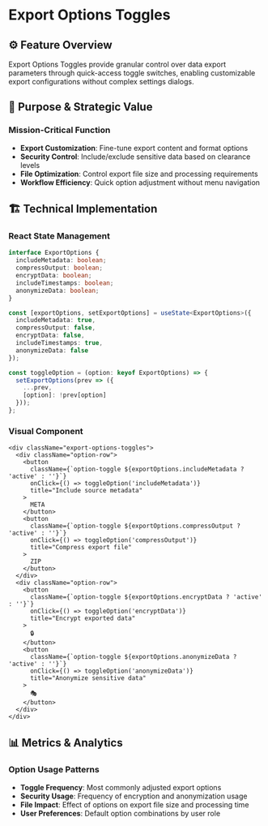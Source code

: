 # Export Options Toggles

## ⚙️ Feature Overview

Export Options Toggles provide granular control over data export parameters through quick-access toggle switches, enabling customizable export configurations without complex settings dialogs.

## 🎯 Purpose & Strategic Value

### Mission-Critical Function
- **Export Customization**: Fine-tune export content and format options
- **Security Control**: Include/exclude sensitive data based on clearance levels
- **File Optimization**: Control export file size and processing requirements
- **Workflow Efficiency**: Quick option adjustment without menu navigation

## 🏗 Technical Implementation

### React State Management
```typescript
interface ExportOptions {
  includeMetadata: boolean;
  compressOutput: boolean;
  encryptData: boolean;
  includeTimestamps: boolean;
  anonymizeData: boolean;
}

const [exportOptions, setExportOptions] = useState<ExportOptions>({
  includeMetadata: true,
  compressOutput: false,
  encryptData: false,
  includeTimestamps: true,
  anonymizeData: false
});

const toggleOption = (option: keyof ExportOptions) => {
  setExportOptions(prev => ({
    ...prev,
    [option]: !prev[option]
  }));
};
```

### Visual Component
```tsx
<div className="export-options-toggles">
  <div className="option-row">
    <button 
      className={`option-toggle ${exportOptions.includeMetadata ? 'active' : ''}`}
      onClick={() => toggleOption('includeMetadata')}
      title="Include source metadata"
    >
      META
    </button>
    <button 
      className={`option-toggle ${exportOptions.compressOutput ? 'active' : ''}`}
      onClick={() => toggleOption('compressOutput')}
      title="Compress export file"
    >
      ZIP
    </button>
  </div>
  <div className="option-row">
    <button 
      className={`option-toggle ${exportOptions.encryptData ? 'active' : ''}`}
      onClick={() => toggleOption('encryptData')}
      title="Encrypt exported data"
    >
      🔒
    </button>
    <button 
      className={`option-toggle ${exportOptions.anonymizeData ? 'active' : ''}`}
      onClick={() => toggleOption('anonymizeData')}
      title="Anonymize sensitive data"
    >
      🎭
    </button>
  </div>
</div>
```

## 📊 Metrics & Analytics

### Option Usage Patterns
- **Toggle Frequency**: Most commonly adjusted export options
- **Security Usage**: Frequency of encryption and anonymization usage
- **File Impact**: Effect of options on export file size and processing time
- **User Preferences**: Default option combinations by user role
